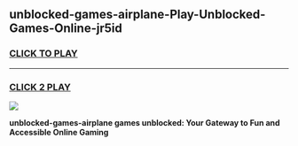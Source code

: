 
## unblocked-games-airplane-Play-Unblocked-Games-Online-jr5id
<h3>
<a href="https://premium76.site?title=unblocked-games-airplane&ref=24A">CLICK TO PLAY</a></h3>
<hr>

<h3>
<a href="https://premium76.site?title=unblocked-games-airplane&ref=24A">CLICK 2 PLAY</a>
  
</h3>

<a href="https://premium76.site?title=unblocked-games-airplane&ref=24A"><img src="https://clearcache.store/games.png"></a>


**unblocked-games-airplane games unblocked: Your Gateway to Fun and Accessible Online Gaming**

